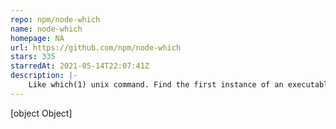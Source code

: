 ```yaml
---
repo: npm/node-which
name: node-which
homepage: NA
url: https://github.com/npm/node-which
stars: 335
starredAt: 2021-05-14T22:07:41Z
description: |-
    Like which(1) unix command. Find the first instance of an executable in the PATH.
---
```


[object Object]
